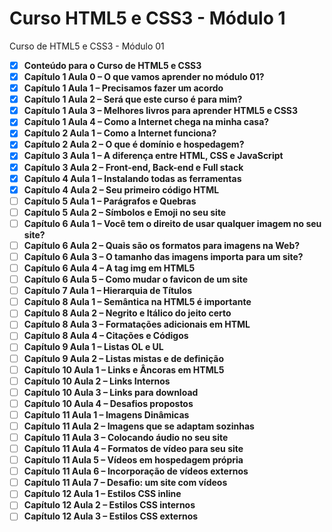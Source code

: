 # Curso HTML5 e CSS3 - Módulo 1
 Curso de HTML5 e CSS3 - Módulo 01

- [x] **Conteúdo para o Curso de HTML5 e CSS3**
- [x] **Capítulo 1 Aula 0 – O que vamos aprender no módulo 01?**
- [x] **Capítulo 1 Aula 1 – Precisamos fazer um acordo**
- [x] **Capítulo 1 Aula 2 – Será que este curso é para mim?**
- [x] **Capítulo 1 Aula 3 – Melhores livros para aprender HTML5 e CSS3**
- [x] **Capítulo 1 Aula 4 – Como a Internet chega na minha casa?**
- [x] **Capítulo 2 Aula 1 – Como a Internet funciona?**
- [x] **Capítulo 2 Aula 2 – O que é domínio e hospedagem?**
- [x] **Capítulo 3 Aula 1 – A diferença entre HTML, CSS e JavaScript**
- [x] **Capítulo 3 Aula 2 – Front-end, Back-end e Full stack**
- [x] **Capítulo 4 Aula 1 – Instalando todas as ferramentas**
- [x] **Capítulo 4 Aula 2 – Seu primeiro código HTML**
- [ ] **Capítulo 5 Aula 1 – Parágrafos e Quebras**
- [ ] **Capítulo 5 Aula 2 – Símbolos e Emoji no seu site**
- [ ] **Capítulo 6 Aula 1 – Você tem o direito de usar qualquer imagem no seu site?**
- [ ] **Capítulo 6 Aula 2 – Quais são os formatos para imagens na Web?**
- [ ] **Capítulo 6 Aula 3 – O tamanho das imagens importa para um site?**
- [ ] **Capítulo 6 Aula 4 – A tag img em HTML5**
- [ ] **Capítulo 6 Aula 5 – Como mudar o favicon de um site**
- [ ] **Capítulo 7 Aula 1 – Hierarquia de Títulos**
- [ ] **Capítulo 8 Aula 1 – Semântica na HTML5 é importante**
- [ ] **Capítulo 8 Aula 2 – Negrito e Itálico do jeito certo**
- [ ] **Capítulo 8 Aula 3 – Formatações adicionais em HTML**
- [ ] **Capítulo 8 Aula 4 – Citações e Códigos**
- [ ] **Capítulo 9 Aula 1 – Listas OL e UL**
- [ ] **Capítulo 9 Aula 2 – Listas mistas e de definição**
- [ ] **Capítulo 10 Aula 1 – Links e Âncoras em HTML5**
- [ ] **Capítulo 10 Aula 2 – Links Internos**
- [ ] **Capítulo 10 Aula 3 – Links para download**
- [ ] **Capítulo 10 Aula 4 – Desafios propostos**
- [ ] **Capítulo 11 Aula 1 – Imagens Dinâmicas**
- [ ] **Capítulo 11 Aula 2 – Imagens que se adaptam sozinhas**
- [ ] **Capítulo 11 Aula 3 – Colocando áudio no seu site**
- [ ] **Capítulo 11 Aula 4 – Formatos de vídeo para seu site**
- [ ] **Capítulo 11 Aula 5 – Vídeos em hospedagem própria**
- [ ] **Capítulo 11 Aula 6 – Incorporação de vídeos externos**
- [ ] **Capítulo 11 Aula 7 – Desafio: um site com vídeos**
- [ ] **Capítulo 12 Aula 1 – Estilos CSS inline**
- [ ] **Capítulo 12 Aula 2 – Estilos CSS internos**
- [ ] **Capítulo 12 Aula 3 – Estilos CSS externos**